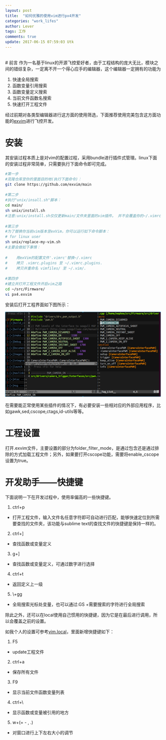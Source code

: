 ```yaml
---
layout: post
title:  "如何优雅的使用vim进行px4开发"
categories: "work_lifes"
author: Lever
tags: 工作
comments: true
update: 2017-06-15 07:59:03 Utk
---
```

<br>
# 前言
作为一名基于linux的开源飞控爱好者，由于工程结构的庞大无比，模块之间的错综复杂，一定离不开一个得心应手的编辑器，这个编辑器一定拥有的功能为

1. 快速全局搜索
2. 函数变量引用搜索
3. 函数变量定义搜索
4. 当前文件函数名搜索
5. 快速打开工程文件

经过前期对各类型编辑器进行这方面的使用筛选，下面推荐使用完美包含这方面功能的[exvim](https://exvim.github.io)进行飞控开发。

<!--more-->
# 安装
其安装过程本质上是对vim的配置过程，采用bundle进行插件式管理。linux下面的安装过程非常简单，只需要执行下面命令即可完成。

```sh
#第一步
#克隆仓库至你的里面目的地(执行下面命令)：
git clone https://github.com/exvim/main

#第二步
#执行"unix/insall.sh"脚本：
cd main/
sh unix/install.sh
#注意:unix/install.sh仅仅更新main/文件夹里面的vim插件。 并不会覆盖你的~/.vimrc,~/.vim/，不用担心哦！

#第三步
#为了替换你当前vim版本至exVim，你可以运行如下命令脚本：
# for linux user
sh unix/replace-my-vim.sh
#主要会做如下事情：

#    用exVim的配置文件'.vimrc'替换~/.vimrc
#    拷贝 .vimrc.plugins 至 ~/.vimrc.plugins.
#    拷贝并重命名 vimfiles/ 至 ~/.vim/.

#第四步
#建立并打开工程文件开启vim之路
cd ~/src/Firmware/
vi px4.exvim
```
安装后打开工程界面如下图所示：

<img src="/images/myvim.png">

在需要能正常使用某些插件的情况下，有必要安装一些相对应的外部应用程序，比如gawk,sed,cscope,ctags,id-utils等等。

# 工程设置
打开.exvim文件，主要设置的部分为folder_filter_mode，是通过包含还是通过排除的方式加载工程文件；另外，如果要打开cscope功能，需要将enable_cscope设置为true。

# 开发助手——快捷键
下面说明一下在开发过程中，使用率偏高的一些快捷键。

1. ctrl+p
  - 打开工程文件，输入文件名任意字符即可自动进行匹配，能够快速定位到所需要查找的文件夹，该功能与sublime text的查找文件的快捷键是保持一样的。
2. ctrl+]
  - 查找函数或变量定义
3. g+]
  - 查找函数或变量定义，可通过数字进行选择
4. ctrl+t
  - 返回定义上一级
5. \\+gg
  - 全局搜索光标处变量，也可以通过:GS +需要搜索的字符进行全局搜索

除此之外，还可以在local使用自己惯用的快捷键，因为它是在最后进行调用，所以会覆盖之前的设置。

如我个人的设置可参考[vim.local](https://github.com/nephen/vim.local/blob/master/vimrc.local)，里面新增快捷键如下：

1. F5
  - update工程文件
2. ctrl+a
  - 保存所有文件
3. F9
  - 显示当前文件函数变量列表
4. ctrl+\\
  - 显示函数或变量被引用的地方
5. w+(= - , .)
  - 对窗口进行上下左右大小的调节

